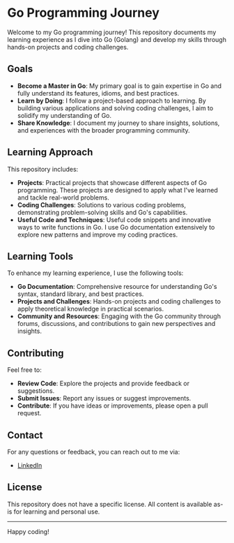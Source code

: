 # Go Programming Journey

Welcome to my Go programming journey! This repository documents my learning experience as I dive into Go (Golang) and develop my skills through hands-on projects and coding challenges.

## **Goals**

- **Become a Master in Go**: My primary goal is to gain expertise in Go and fully understand its features, idioms, and best practices.
- **Learn by Doing**: I follow a project-based approach to learning. By building various applications and solving coding challenges, I aim to solidify my understanding of Go.
- **Share Knowledge**: I document my journey to share insights, solutions, and experiences with the broader programming community.

## **Learning Approach**

This repository includes:

- **Projects**: Practical projects that showcase different aspects of Go programming. These projects are designed to apply what I've learned and tackle real-world problems.
- **Coding Challenges**: Solutions to various coding problems, demonstrating problem-solving skills and Go's capabilities.
- **Useful Code and Techniques**: Useful code snippets and innovative ways to write functions in Go. I use Go documentation extensively to explore new patterns and improve my coding practices.

## **Learning Tools**

To enhance my learning experience, I use the following tools:

- **Go Documentation**: Comprehensive resource for understanding Go's syntax, standard library, and best practices.
- **Projects and Challenges**: Hands-on projects and coding challenges to apply theoretical knowledge in practical scenarios.
- **Community and Resources**: Engaging with the Go community through forums, discussions, and contributions to gain new perspectives and insights.

## **Contributing**

Feel free to:

- **Review Code**: Explore the projects and provide feedback or suggestions.
- **Submit Issues**: Report any issues or suggest improvements.
- **Contribute**: If you have ideas or improvements, please open a pull request.

## **Contact**

For any questions or feedback, you can reach out to me via:

- [LinkedIn](https://www.linkedin.com/in/alihusseintechandfinance/)

## **License**

This repository does not have a specific license. All content is available as-is for learning and personal use.

---

Happy coding!
